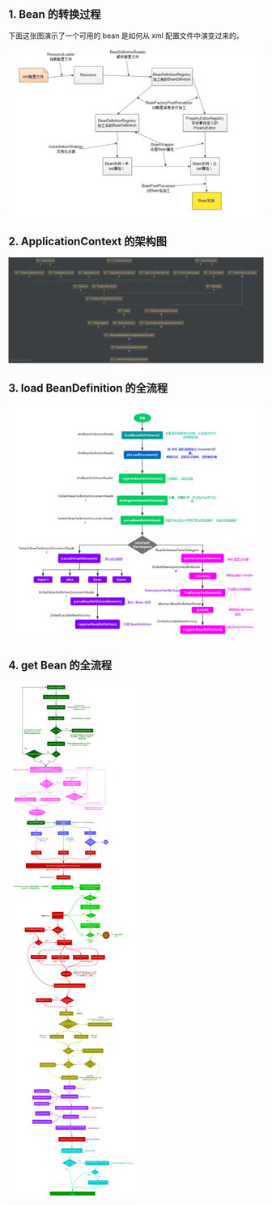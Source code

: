 ## 1. Bean 的转换过程

下面这张图演示了一个可用的 bean 是如何从 xml 配置文件中演变过来的。

![](43/1.png)

## 2. ApplicationContext 的架构图

![](43/2.png)

## 3. load BeanDefinition 的全流程

![](43/3.png)

## 4. get Bean 的全流程

![](43/4.png)

